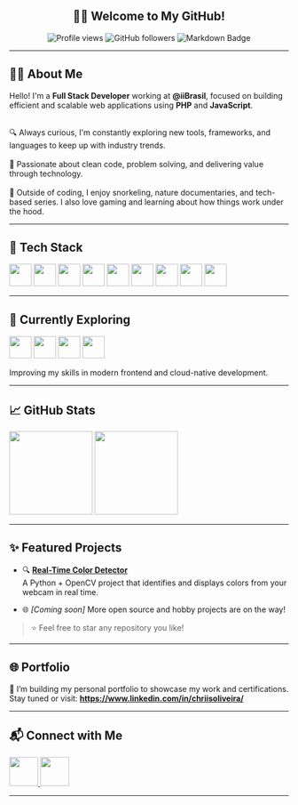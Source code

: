 <h2 align="center">👨‍💻 Welcome to My GitHub!</h2>

<p align="center">
  <img src="https://komarev.com/ghpvc/?username=vanngilha&style=flat-square&color=blue" alt="Profile views" />
  <img src="https://img.shields.io/github/followers/vanngilha?label=Followers&style=flat-square" alt="GitHub followers" />
  <img src="https://img.shields.io/badge/Made%20with-Markdown-1f425f.svg" alt="Markdown Badge" />
</p>

---

<h2 align="left">🧑‍💻 About Me</h2>

<p align="left">
  Hello! I'm a <strong>Full Stack Developer</strong> working at <strong>@iiBrasil</strong>, focused on building efficient and scalable web applications using <strong>PHP</strong> and <strong>JavaScript</strong>.<br><br>
  
  🔍 Always curious, I'm constantly exploring new tools, frameworks, and languages to keep up with industry trends.<br><br>
  🎯 Passionate about clean code, problem solving, and delivering value through technology.<br><br>
  🐬 Outside of coding, I enjoy snorkeling, nature documentaries, and tech-based series. I also love gaming and learning about how things work under the hood.
</p>

---

<h2 align="left">🧰 Tech Stack</h2>

<div align="left">
  <img src="https://cdn.jsdelivr.net/gh/devicons/devicon/icons/php/php-original.svg" height="40" />
  <img src="https://cdn.jsdelivr.net/gh/devicons/devicon/icons/javascript/javascript-original.svg" height="40" />
  <img src="https://cdn.jsdelivr.net/gh/devicons/devicon/icons/css3/css3-original.svg" height="40" />
  <img src="https://cdn.jsdelivr.net/gh/devicons/devicon/icons/docker/docker-original.svg" height="40" />
  <img src="https://cdn.jsdelivr.net/gh/devicons/devicon/icons/git/git-original.svg" height="40" />
  <img src="https://cdn.jsdelivr.net/gh/devicons/devicon/icons/github/github-original.svg" height="40" />
  <img src="https://cdn.jsdelivr.net/gh/devicons/devicon/icons/phpstorm/phpstorm-original.svg" height="40" />
  <img src="https://cdn.jsdelivr.net/gh/devicons/devicon/icons/vscode/vscode-original.svg" height="40" />
  <img src="https://cdn.jsdelivr.net/gh/devicons/devicon/icons/bitbucket/bitbucket-original.svg" height="40" />
</div>

---

<h2 align="left">🚀 Currently Exploring</h2>

<div align="left">
  <img src="https://cdn.jsdelivr.net/gh/devicons/devicon/icons/react/react-original.svg" height="40" />
  <img src="https://cdn.jsdelivr.net/gh/devicons/devicon/icons/typescript/typescript-original.svg" height="40" />
  <img src="https://cdn.jsdelivr.net/gh/devicons/devicon/icons/laravel/laravel-original.svg" height="40" />
  <img src="https://cdn.jsdelivr.net/gh/devicons/devicon/icons/azure/azure-original.svg" height="40" />
</div>

<p align="left">Improving my skills in modern frontend and cloud-native development.</p>

---

<h2 align="left">📈 GitHub Stats</h2>

<div align="left">
  <img src="https://github-readme-stats.vercel.app/api?username=vanngilha&show_icons=true&count_private=true&theme=gruvbox_light&hide_border=false" height="150" />
  <img src="https://github-readme-stats.vercel.app/api/top-langs?username=vanngilha&layout=compact&langs_count=6&theme=gruvbox_light&hide_border=false" height="150" />
</div>

---

<h2 align="left">✨ Featured Projects</h2>

- 🔍 **[Real-Time Color Detector](https://github.com/vanngilha/color-detector)**  
  A Python + OpenCV project that identifies and displays colors from your webcam in real time.

- 🌐 *[Coming soon]* More open source and hobby projects are on the way!

> ⭐ Feel free to star any repository you like!

---

<h2 align="left">🌐 Portfolio</h2>

<p align="left">
  🧠 I’m building my personal portfolio to showcase my work and certifications. Stay tuned or visit:  
  <a href="https://www.linkedin.com/in/chriisoliveira/" target="_blank"><strong>https://www.linkedin.com/in/chriisoliveira/</strong></a>
</p>

---

<h2 align="left">📬 Connect with Me</h2>

<div align="left">
  <a href="https://www.linkedin.com/in/vanngilha" target="_blank">
    <img src="https://raw.githubusercontent.com/maurodesouza/profile-readme-generator/master/src/assets/icons/social/linkedin/default.svg" width="52" />
  </a>
  <a href="https://www.instagram.com/vanngilha/" target="_blank">
    <img src="https://raw.githubusercontent.com/maurodesouza/profile-readme-generator/master/src/assets/icons/social/instagram/default.svg" width="52" />
  </a>
</div>

---
